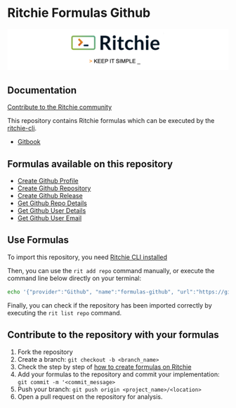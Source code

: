 # Ritchie Formulas Github

![Rit banner](/docs/img/ritchie-banner.png)

## Documentation

[Contribute to the Ritchie community](https://github.com/ZupIT/ritchie-formulas/blob/master/CONTRIBUTING.md)

This repository contains Ritchie formulas which can be executed by the [ritchie-cli](https://github.com/ZupIT/ritchie-cli).

- [Gitbook](https://docs.ritchiecli.io)

## Formulas available on this repository

- [Create Github Profile](https://github.com/GuillaumeFalourd/formulas-github/tree/master/github/create/profile)
- [Create Github Repository](https://github.com/GuillaumeFalourd/formulas-github/tree/master/github/create/repo)
- [Create Github Release](https://github.com/GuillaumeFalourd/formulas-github/tree/master/github/generate/release)
- [Get Github Repo Details](https://github.com/GuillaumeFalourd/formulas-github/tree/master/github/get/repo)
- [Get Github User Details](https://github.com/GuillaumeFalourd/formulas-github/tree/master/github/get/user)
- [Get Github User Email](https://github.com/GuillaumeFalourd/formulas-github/tree/master/github/get/user-email)

## Use Formulas

To import this repository, you need [Ritchie CLI installed](https://docs.ritchiecli.io/getting-started/installation)

Then, you can use the `rit add repo` command manually, or execute the command line below directly on your terminal:

```bash
echo '{"provider":"Github", "name":"formulas-github", "url":"https://github.com/GuillaumeFalourd/formulas-github", "priority":1}' | rit add repo --stdin
```

Finally, you can check if the repository has been imported correctly by executing the `rit list repo` command.

## Contribute to the repository with your formulas

1. Fork the repository
2. Create a branch: `git checkout -b <branch_name>`
3. Check the step by step of [how to create formulas on Ritchie](https://docs.ritchiecli.io/getting-started/creating-formulas)
4. Add your formulas to the repository
and commit your implementation: `git commit -m '<commit_message>`
5. Push your branch: `git push origin <project_name>/<location>`
6. Open a pull request on the repository for analysis.

